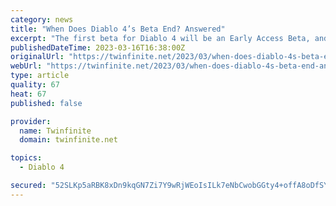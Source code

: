 ```yaml
---
category: news
title: "When Does Diablo 4’s Beta End? Answered"
excerpt: "The first beta for Diablo 4 will be an Early Access Beta, and is only available to those who preordered any version of the game and then followed the extra steps to claim it. The Early Access Beta ..."
publishedDateTime: 2023-03-16T16:38:00Z
originalUrl: "https://twinfinite.net/2023/03/when-does-diablo-4s-beta-end-answered/"
webUrl: "https://twinfinite.net/2023/03/when-does-diablo-4s-beta-end-answered/"
type: article
quality: 67
heat: 67
published: false

provider:
  name: Twinfinite
  domain: twinfinite.net

topics:
  - Diablo 4

secured: "52SLKp5aRBK8xDn9kqGN7Zi7Y9wRjWEoIsILk7eNbCwobGGty4+offA8oDfSYQV2mDLwhggVwtPNSseXZ73LeJbsXkRNax6dOztX57jKgkq4rm+7kw2da/1pi+0bx5QmHH5vRSCtGwj/94Yei40XfAMQ8B9vHjx4HhGHlzaA1pgwk1oHPTe1W8w5lNNFd9GTMoA90HDvwhDSD6+xHqegg1hW7uTgYbn0XTJsuiLy+y/CplXVaEy5lCEL+1FeIPNuHl/DNQ7WZ0w3sg1BQr4RMmnDF4sIxF0kgyd9cM77cSeNDOfv1y/fGZF4zN3HAxERM/Iwdlcg+XKEnjLFFduF9AO9LkaSEm2I/XeYRFiv7VY=;M7DNkUfbfXwAbSO3CkVT4A=="
---
```


